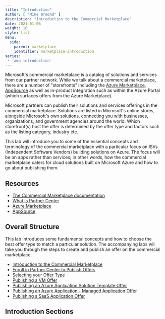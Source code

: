 ```yaml
---
title: "Introduction"
author: [ "Mike Ormond" ]
description: "Introduction to the Commercial Marketplace"
date: 2021-01-06
weight: 10
style: list
menu:
  side:
    parent: marketplace
    identifier: marketplace-introduction
series:
 - 'amp-introduction'
---
```


Microsoft's commercial marketplace is a catalog of solutions and services from our partner network. While we talk about a commercial marketplace, there are a number of "storefronts" including the [Azure Marketplace](https://azuremarketplace.microsoft.com/marketplace/), [AppSource](https://appsource.microsoft.com/) as well as in-product integration such as within the Azure Portal (which surfaces offers from the Azure Marketplace).

Microsoft partners can publish their solutions and services offerings in the commercial marketplace. Solutions are listed in Microsoft's online stores, alongside Microsoft's own solutions, connecting you with businesses, organizations, and government agencies around the world. Which storefront(s) host the offer is determined by the offer type and factors such as the listing category, industry etc.

This lab will introduce you to some of the essential concepts and terminology of the commercial marketplace with a particular focus on ISVs (Independent Software Vendors) building solutions on Azure. The focus will be on apps rather than services; in other words, how the commercial marketplace caters for cloud solutions built on Microsoft Azure and how to go about publishing them.

## Resources

* [The Commercial Marketplace documentation](https://docs.microsoft.com/azure/marketplace/overview)
* [What is Partner Center](https://support.microsoft.com/help/4499930/partner-center-overview)
* [Azure Marketplace](https://azuremarketplace.microsoft.com/marketplace/)
* [AppSource](https://appsource.microsoft.com/)

## Overall Structure

This lab introduces some fundamental concepts and how to choose the best offer type to match a particular solution. The accompanying labs will take you through the steps to create and publish an offer on the commercial marketplace.

* [Introduction to the Commercial Marketplace](../introduction/)
* [Enroll in Partner Center to Publish Offers](../partnercenter/)
* [Selecting your Offer Type](../offertype/)
* [Publishing a VM Offer](../vmoffer/)
* [Publishing an Azure Application Solution Template Offer](../solutiontemplate/)
* [Publishing an Azure Application - Managed Application Offer](../managedapp/)
* [Publishing a SaaS Application Offer](../saasapp/)

## Introduction Sections